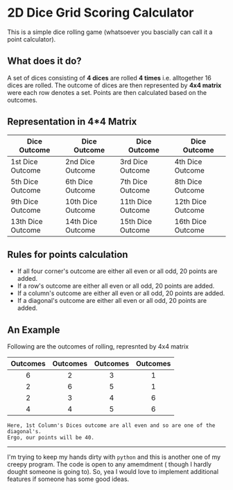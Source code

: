 # 2D Dice Grid Scoring Calculator

This is a simple dice rolling game (whatsoever you bascially can call it a point calculator).

## What does it do? 

A set of dices consisting of **4 dices** are rolled **4 times** i.e. alltogether 16 dices are rolled. 
The outcome of dices are then represented by **4x4 matrix** were each row denotes a set.
Points are then calculated based on the outcomes.

## Representation in 4*4 Matrix

| Dice Outcome | Dice Outcome | Dice Outcome | Dice Outcome |
|------------------|------------------|------------------|------------------|
| 1st Dice Outcome | 2nd Dice Outcome | 3rd Dice Outcome | 4th Dice Outcome |
| 5th Dice Outcome | 6th Dice Outcome | 7th Dice Outcome | 8th Dice Outcome |
| 9th Dice Outcome | 10th Dice Outcome | 11th Dice Outcome | 12th Dice Outcome |
| 13th Dice Outcome | 14th Dice Outcome | 15th Dice Outcome | 16th Dice Outcome |

## **Rules for points calculation**

 
*	If all four corner's outcome are either all even or all odd, 20 points are added.
*	If a row's outcome are either all even or all odd, 20 points are added.
*	If a column's outcome are either all even or  all odd, 20 points are added.
*	If a diagonal's outcome are either all even or  all odd, 20 points are added.

## An Example

Following are the outcomes of rolling, represnted by 4x4 matrix

|Outcomes|Outcomes|Outcomes|Outcomes|
|:------:|:------:|:------:|:------:|
|6|2|3|1|
|2|6|5|1|
|2|3|4|6|
|4|4|5|6|

	Here, 1st Column's Dices outcome are all even and so are one of the diagonal's.
	Ergo, our points will be 40.

_______________

I'm trying to keep my hands dirty with `python` and this is another one of my creepy program.
The code is open to any amemdment ( though I hardly dought someone is going to).
So, yea I would love to implement additional features if someone has some good ideas.
 
